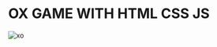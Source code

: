 # OX GAME WITH HTML CSS JS
![xo](https://user-images.githubusercontent.com/107635975/219871967-02a4af53-1f6b-41c9-ae99-dc6fb13c96f6.png)
